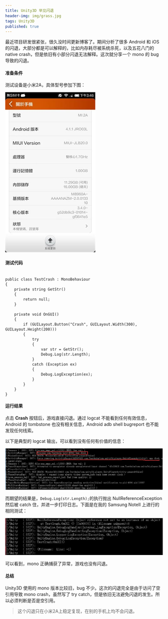```yaml
---
title: Unity3D 罕见闪退
header-img: img/grass.jpg
tags: Unity3D
published: true
---
```


最近项目研发很紧张，很久没时间更新博客了。期间分析了很多 Android 和 iOS 的闪退，大部分都是可以解释的，比如内存耗尽被系统杀死，以及五花八门的 native crash，但是依旧有小部分闪退无法解释。这次就分享一个 mono 的 bug 导致的闪退。

#### 准备条件

测试设备是小米2A，具体型号参加下图：

![mi2A](/post_img/unity-crash/mi2A.jpg)

#### 测试代码

```

public class TestCrash : MonoBehaviour
{
	private string GetStr()
	{
		return null;
	}

	private void OnGUI()
	{
		if (GUILayout.Button("Crash", GUILayout.Width(300), GUILayout.Height(200)))
		{
			try
			{
				var str = GetStr();
				Debug.Log(str.Length);
			}
			catch (Exception ex)
			{
				Debug.LogException(ex);
			}
		}
	}
}

```

#### 运行结果

点击 **Crash** 按钮后，游戏直接闪退。通过 logcat 不能看到任何有效信息，Android 的 tombstone 也没有相关信息，Android adb shell bugreport 也不能发现任何线索。

以下是典型的 logcat 输出，可以看到没有任何有价值的信息：

![logcat](/post_img/unity-crash/logcat.jpg)

而期望的结果是，`Debug.Log(str.Length);`的执行抛出 NullReferenceException 然后被 catch 住，并进一步打印日志。下面是在我的 Samsung NoteII 上进行的相同测试：

![logcat2](/post_img/unity-crash/logcat2.jpg)

可以看到，mono 正确捕获了异常，游戏也没有闪退。

#### 总结

Unity3D 使用的 mono 版本比较旧，bug 不少。这次的闪退完全是由于访问了空引用导致 mono crash，虽然写了 try catch，但是依旧无法避免闪退的发生。所以必须判断是否是空引用。

> 这个闪退只在小米2A上稳定复现，在别的手机上均不会闪退。
